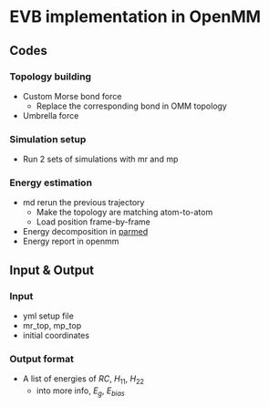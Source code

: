 # EVB implementation in OpenMM

## Codes
### Topology building
- Custom Morse bond force
    - Replace the corresponding bond in OMM topology
- Umbrella force 
### Simulation setup 
- Run 2 sets of simulations with mr and mp
### Energy estimation
- md rerun the previous trajectory
    - Make the topology are matching atom-to-atom
    - Load position frame-by-frame
- Energy decomposition in [parmed](https://parmed.github.io/ParmEd/html/openmm.html)
- Energy report in openmm

## Input & Output
### Input
- yml setup file 
- mr_top, mp_top
- initial coordinates

### Output format
- A list of energies of $RC$, $H_{11}$, $H_{22}$
    - into more info, $E_g$, $E_{bias}$